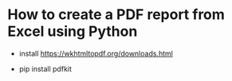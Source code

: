 # How to create a PDF report from Excel using Python

- install 
https://wkhtmltopdf.org/downloads.html

- pip install pdfkit
